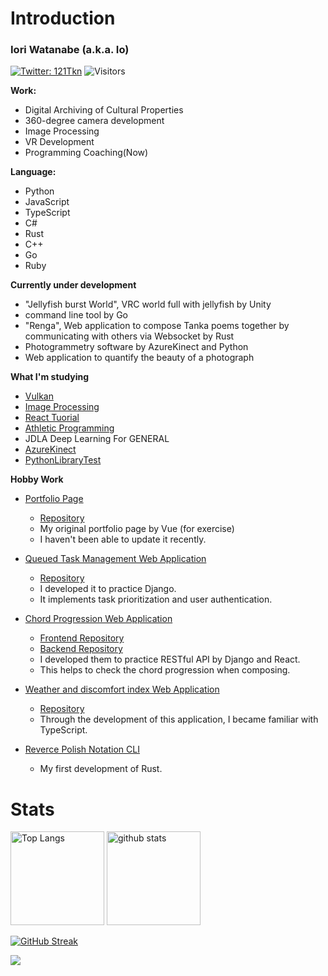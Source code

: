 # Introduction

### Iori Watanabe (a.k.a. Io)

[![Twitter: 121Tkn](https://img.shields.io/twitter/follow/121Tkn?style=social)](https://twitter.com/121Tkn)
![Visitors](https://visitor-badge.glitch.me/badge?page_id=iorn121&left_color=gray&right_color=blue)

**Work:**
- Digital Archiving of Cultural Properties
- 360-degree camera development
- Image Processing
- VR Development
- Programming Coaching(Now)

**Language:**
- Python
- JavaScript
- TypeScript
- C#
- Rust
- C++
- Go
- Ruby

**Currently under development**
- "Jellyfish burst World", VRC world full with jellyfish by Unity
- command line tool by Go
- "Renga", Web application to compose Tanka poems together by communicating with others via Websocket by Rust
- Photogrammetry software by AzureKinect and Python
- Web application to quantify the beauty of a photograph

**What I'm studying**
- [Vulkan](https://github.com/iorn121/VulkanTutorial)
- [Image Processing](https://github.com/iorn121/ImageProcessing100Questions)
- [React Tuorial](https://www.udemy.com/course/react_stepup/learn/lecture/24823314#content)
- [Athletic Programming](https://github.com/iorn121/AtCoder)
- JDLA Deep Learning For GENERAL
- [AzureKinect](https://github.com/iorn121/AzureKinectPython)
- [PythonLibraryTest](https://github.com/iorn121/PythonLibTest)

**Hobby Work**
- [Portfolio Page](https://iorn121.github.io/)
  - [Repository](https://github.com/iorn121/iorn121.github.io)
  - My original portfolio page by Vue (for exercise)
  - I haven't been able to update it recently.

- [Queued Task Management Web Application](https://tasque.herokuapp.com/)
  - [Repository](https://github.com/iorn121/Tasque)
  - I developed it to practice Django.
  - It implements task prioritization and user authentication.

- [Chord Progression Web Application](https://iorn121.github.io/ChordProgressor/)
  - [Frontend Repository](https://github.com/iorn121/ChordProgressor)
  - [Backend Repository](https://github.com/iorn121/ChordProgressor-API)
  - I developed them to practice RESTful API by Django and React.
  - This helps to check the chord progression when composing.
  
- [Weather and discomfort index Web Application](https://symphonious-hotteok-b485d8.netlify.app/)
  - [Repository](https://github.com/iorn121/weather-app)
  -  Through the development of this application, I became familiar with TypeScript.
  
- [Reverce Polish Notation CLI](https://github.com/iorn121/rust_RPN_cli)
  - My first development of Rust.

# Stats
<p align="left"> 
  <img alt="Top Langs" height="150px" src="https://github-readme-stats.vercel.app/api/top-langs/?username=iorn121&layout=compact&show_icons=true&theme=vue&hide=jupyter%20notebook,Makefile" />
  <img alt="github stats" height="150px" src="https://github-readme-stats.vercel.app/api?username=iorn121&theme=vue&show_icons=ture" />
</p>

 [![GitHub Streak](http://github-readme-streak-stats.herokuapp.com?user=iorn121&theme=vue&date_format=%5BY%20%5DM%20j)](https://git.io/streak-stats)

 
![](https://github-profile-summary-cards.vercel.app/api/cards/profile-details?username=iorn121&theme=vue)



